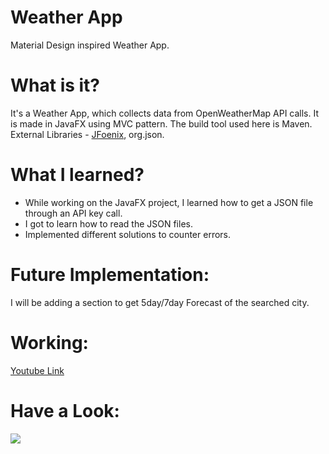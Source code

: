 # Weather App
Material Design inspired Weather App.

# What is it?
<p>It's a Weather App, which collects data from OpenWeatherMap API calls. It is made in JavaFX using MVC pattern. The build tool used here is Maven. External Libraries - <a href="https://github.com/jfoenixadmin/JFoenix">JFoenix</a>, org.json.</p>

# What I learned?
<ul>
<li>While working on the JavaFX project, I learned how to get a JSON file through an API key call.</li>
<li>I got to learn how to read the JSON files.</li>
<li>Implemented different solutions to counter errors.</li>
</ul>

# Future Implementation:
I will be adding a section to get 5day/7day Forecast of the searched city.

# Working:
<a href="https://youtu.be/UNQN95eWSZ8" target="_blank">Youtube Link</a>

# Have a Look:
<img src="https://i.imgur.com/H2YjlAn.jpg">

